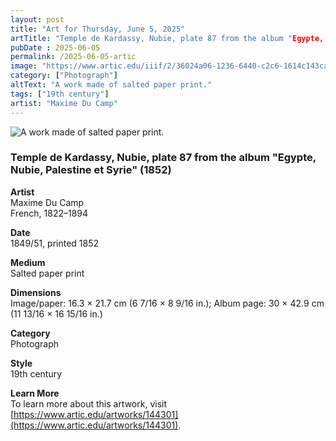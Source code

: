 ```yaml
---
layout: post
title: "Art for Thursday, June 5, 2025"
artTitle: "Temple de Kardassy, Nubie, plate 87 from the album "Egypte, Nubie, Palestine et Syrie" (1852)"
pubDate : 2025-06-05
permalink: /2025-06-05-artic
image: "https://www.artic.edu/iiif/2/36024a06-1236-6440-c2c6-1614c143ca69/full/1686,/0/default.jpg"
category: ["Photograph"]
altText: "A work made of salted paper print."
tags: ["19th century"]
artist: "Maxime Du Camp"
---
```

 
<img src='https://www.artic.edu/iiif/2/36024a06-1236-6440-c2c6-1614c143ca69/full/1686,/0/default.jpg' alt='A work made of salted paper print.' style='border-radius=5px'> 
 
### Temple de Kardassy, Nubie, plate 87 from the album "Egypte, Nubie, Palestine et Syrie" (1852)
 
**Artist**<br>
Maxime Du Camp <br>
French, 1822–1894
 
**Date**<br>
1849/51, printed 1852
 
**Medium**<br>
Salted paper print
 
**Dimensions**<br>
Image/paper: 16.3 × 21.7 cm (6 7/16 × 8 9/16 in.); Album page: 30 × 42.9 cm (11 13/16 × 16 15/16 in.)
 
**Category**<br>
Photograph
 
**Style**<br>
19th century
 
**Learn More**<br>
To learn more about this artwork, visit [https://www.artic.edu/artworks/144301](https://www.artic.edu/artworks/144301).